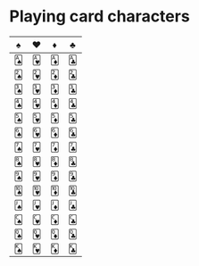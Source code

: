 # Playing card characters

| &#x2660;  | &#x2665;  | &#x2666;  | &#x2663;  |
|---------  |---------  |---------  |---------  |
| &#x1F0A1; | &#x1F0B1; | &#x1F0C1; | &#x1F0D1; |
| &#x1F0A2; | &#x1F0B2; | &#x1F0C2; | &#x1F0D2; |
| &#x1F0A3; | &#x1F0B3; | &#x1F0C3; | &#x1F0D3; |
| &#x1F0A4; | &#x1F0B4; | &#x1F0C4; | &#x1F0D4; |
| &#x1F0A5; | &#x1F0B5; | &#x1F0C5; | &#x1F0D5; |
| &#x1F0A6; | &#x1F0B6; | &#x1F0C6; | &#x1F0D6; |
| &#x1F0A7; | &#x1F0B7; | &#x1F0C7; | &#x1F0D7; |
| &#x1F0A8; | &#x1F0B8; | &#x1F0C8; | &#x1F0D8; |
| &#x1F0A9; | &#x1F0B9; | &#x1F0C9; | &#x1F0D9; |
| &#x1F0AA; | &#x1F0BA; | &#x1F0CA; | &#x1F0DA; |
| &#x1F0AB; | &#x1F0BB; | &#x1F0CB; | &#x1F0DB; |
| &#x1F0AC; | &#x1F0BC; | &#x1F0CC; | &#x1F0DC; |
| &#x1F0AD; | &#x1F0BD; | &#x1F0CD; | &#x1F0DD; |
| &#x1F0AE; | &#x1F0BE; | &#x1F0CE; | &#x1F0DE; |
